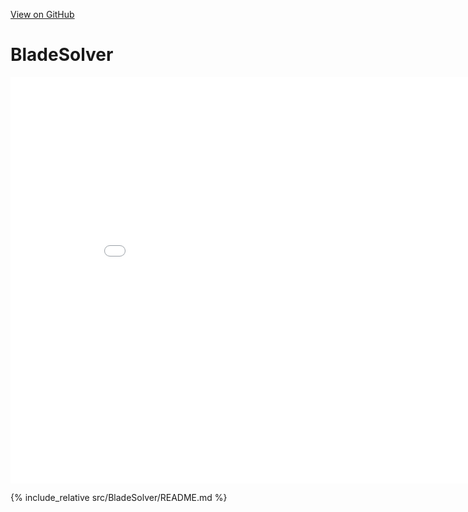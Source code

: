 <a href="{{ site.github.repository_url }}" class="btn">View on GitHub</a>

# BladeSolver

<iframe id="BladeSolver" src="./src/BladeSolver/index.html" style="width: 900px; height: 650px;overflow-y:auto;" frameborder="0" marginwidth="0" marginheight="0">
</iframe>	

{% include_relative src/BladeSolver/README.md %}
